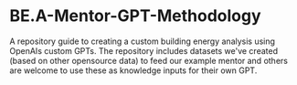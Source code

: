 # BE.A-Mentor-GPT-Methodology
A repository guide to creating a custom building energy analysis using OpenAIs custom GPTs. The repository includes datasets we've created (based on other opensource data) to feed our example mentor and others are welcome to use these as knowledge inputs for their own GPT.
